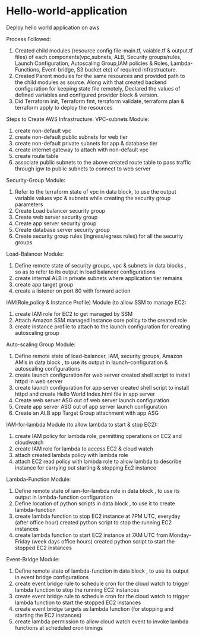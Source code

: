 # Hello-world-application
Deploy hello world application on aws

Process Followed:
  1. Created child modules (resource config file-main.tf, vaiable.tf & output.tf files) of each components(vpc,subnets, ALB, Security groups/rules, Launch  Configuration, Autoscaling Group,IAM policies & Roles, Lambda-Functions, Event-bridge, S3 bucket etc) of required infrastructure.
  2. Created Parent modules for the same resources and provided path to the child modules as source. Along with that created backend configuration for keeping state file remotely, Declared the values of defined variables and configured provider block & version.
  3. Did Terraform init, Terraform fmt, terraform validate, terraform plan & terraform apply to deploy the resources

Steps to Create AWS Infrastructure:
VPC-subnets Module:
  1. create non-default vpc
  2. create non-default public subnets for web tier
  3. create non-default private subnets for app & database tier
  4. create internet gateway to attach with non-default vpc
  5. create route table 
  6. associate public subnets to the above created route table to pass traffic through igw to public subnets to connect to web server

Security-Group Module:
  1. Refer to the terraform state of vpc in data block, to use the output variable values vpc & subnets while creating the security group parameters
  2. Create Load balancer security group
  3. Create web server security group
  4. Create app server security group
  5. Create database server security group
  6. Create security group rules (ingress/egress rules) for all the security groups 

Load-Balancer Module:
  1. Define remote state of security groups, vpc & subnets in data blocks , so as to refer to its output in load balancer configurations
  2. create internal ALB in private subnets where application tier remains
  3. create app target group
  4. create a listener on port 80 with forward action

IAM(Role,policy & Instance Profile) Module (to allow SSM to manage EC2:
  1. create IAM role for EC2 to get managed by SSM
  2. Attach Amazon SSM managed Instance core policy to the created role
  3. create instance profile to attach to the launch configuration for creating autoscaling group

Auto-scaling Group Module:
  1. Define remote state of load-balancer, IAM, security groups, Amazon AMIs in data block , to use its output in launch-configuration & autoscaling configurations
  2. create launch configuration for web server 
        created shell script to install httpd in web server
  3. create launch configuration for app server
        created shell script to install httpd and create Hello World Index.html file in app server
  4. Create web server ASG out of web server launch configuration
  5. Create app server ASG out of app server launch configuration
  6. Create an ALB app Target Group attachment with app ASG

IAM-for-lambda Module (to allow lambda to start & stop EC2):
  1. create IAM policy for lambda role, permitting operations on EC2 and cloudwatch
  2. create IAM role for lambda to access EC2 & cloud watch
  3. attach created lambda policy with lambda role
  4. attach EC2 read policy with lambda role to allow lambda to describe instance for carrying out starting & stopping Ec2 instance

Lambda-Function Module:
  1. Define remote state of iam-for-lambda role in data block , to use its output in lambda-function configuration
  2. Define location of python scripts in data block , to use it to create lambda-function
  3. create lambda function to stop EC2 instance at 7PM UTC, everyday (after office hour)
        created python script to stop the running EC2 instances
  5. create lambda function to start EC2 instance at 7AM UTC from Monday-Friday (week days office hours)
        created python script to start the stopped EC2 instances
        
Event-Bridge Module:
  1. Define remote state of lambda-function in data block , to use its output in event bridge configurations
  2. create event bridge rule to schedule cron for the cloud watch to trigger lambda function to stop the running EC2 instances
  3. create event bridge rule to schedule cron for the cloud watch to trigger lambda function to start the stopped EC2 instances
  4. create event bridge targets as lambda function (for stopping and starting the EC2 instances)
  5. create lambda permission to allow cloud watch event to invoke lambda functions at scheduled cron timings

